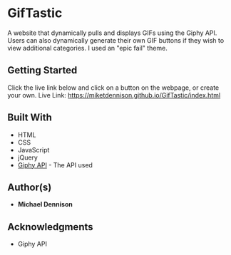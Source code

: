 # GifTastic

A website that dynamically pulls and displays GIFs using the Giphy API. Users can also dynamically generate their own GIF buttons if they wish to view additional categories. I used an "epic fail" theme.

## Getting Started
Click the live link below and click on a button on the webpage, or create your own.
Live Link: https://miketdennison.github.io/GifTastic/index.html  

## Built With
* HTML
* CSS
* JavaScript
* jQuery
* [Giphy API](https://developers.giphy.com/) - The API used

## Author(s)

* **Michael Dennison** 

## Acknowledgments

* Giphy API

